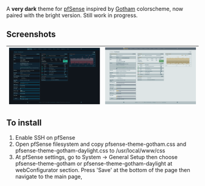 A **very dark** theme for [pfSense](https://github.com/pfsense/pfsense) inspired by [Gotham](https://github.com/whatyouhide/gotham-contrib) colorscheme, now paired with the bright version. Still work in progress.

## Screenshots
![dark](screenshot.png) | ![daylight](screenshot_dl.png)
|:---:|:---:|

## To install
1. Enable SSH on pfSense
2. Open pfSense filesystem and copy pfsense-theme-gotham.css and pfsense-theme-gotham-daylight.css to /usr/local/www/css
3. At pfSense settings, go to System -> General Setup then choose pfsense-theme-gotham or pfsense-theme-gotham-daylight at webConfigurator section. Press 'Save' at the bottom of the page then navigate to the main page,